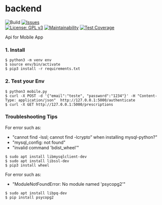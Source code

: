 # backend
![Build](https://github.com/noharm-ai/backend/workflows/Build/badge.svg)
[![Issues](https://img.shields.io/github/issues-raw/tterb/PlayMusic.svg?maxAge=25000)](https://github.com/noharm-ai/backend/issues)  
[![License: GPL v3](https://img.shields.io/badge/License-GPLv3-blue.svg)](https://www.gnu.org/licenses/gpl-3.0)
[![Maintainability](https://api.codeclimate.com/v1/badges/a2baa2e03c1661cd70cd/maintainability)](https://codeclimate.com/github/noharm-ai/backend/maintainability)
[![Test Coverage](https://api.codeclimate.com/v1/badges/a2baa2e03c1661cd70cd/test_coverage)](https://codeclimate.com/github/noharm-ai/backend/test_coverage)

Api for Mobile App

### 1. Install

```
$ python3 -m venv env
$ source env/bin/activate
$ pip3 install -r requirements.txt
```

### 2. Test your Env

```
$ python3 mobile.py
$ curl -X POST -d '{"email":"teste", "password":"1234"}' -H "Content-Type: application/json"  http://127.0.0.1:5000/authenticate
$ curl -X GET http://127.0.0.1:5000/prescriptions
```

### Troubleshooting Tips

For error such as:

- "cannot find -lssl; cannot find -lcrypto” when installing mysql-python?"
- "mysql_config: not found"
- "invalid command 'bdist_wheel'"

```
$ sudo apt install libmysqlclient-dev
$ sudo apt install libssl-dev
$ pip3 install wheel
```

For error such as:

- "ModuleNotFoundError: No module named 'psycopg2'"

```
$ sudo apt install libpq-dev
$ pip install psycopg2
```
